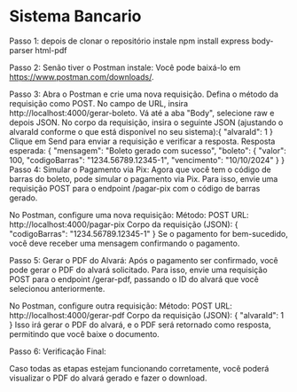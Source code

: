 # Sistema Bancario

Passo 1:  depois de clonar o repositório instale npm install express body-parser html-pdf

Passo 2: Senão tiver o Postman instale: Você pode baixá-lo em https://www.postman.com/downloads/.

Passo 3: Abra o Postman e crie uma nova requisição.
Defina o método da requisição como POST.
No campo de URL, insira http://localhost:4000/gerar-boleto.
Vá até a aba "Body", selecione raw e depois JSON.
No corpo da requisição, insira o seguinte JSON (ajustando o alvaraId conforme o que está disponível no seu sistema):{
  "alvaraId": 1
}
Clique em Send para enviar a requisição e verificar a resposta.
Resposta esperada: {
  "mensagem": "Boleto gerado com sucesso",
  "boleto": {
    "valor": 100,
    "codigoBarras": "1234.56789.12345-1",
    "vencimento": "10/10/2024"
  }
}
Passo 4: Simular o Pagamento via Pix: Agora que você tem o código de barras do boleto, pode simular o pagamento via Pix. Para isso, envie uma requisição POST para o endpoint /pagar-pix com o código de barras gerado.

No Postman, configure uma nova requisição:
Método: POST
URL: http://localhost:4000/pagar-pix
Corpo da requisição (JSON): {
  "codigoBarras": "1234.56789.12345-1"
}
Se o pagamento for bem-sucedido, você deve receber uma mensagem confirmando o pagamento.

Passo 5: Gerar o PDF do Alvará: Após o pagamento ser confirmado, você pode gerar o PDF do alvará solicitado. Para isso, envie uma requisição POST para o endpoint /gerar-pdf, passando o ID do alvará que você selecionou anteriormente.

No Postman, configure outra requisição:
Método: POST
URL: http://localhost:4000/gerar-pdf
Corpo da requisição (JSON): {
  "alvaraId": 1
}
Isso irá gerar o PDF do alvará, e o PDF será retornado como resposta, permitindo que você baixe o documento.

Passo 6: Verificação Final:

Caso todas as etapas estejam funcionando corretamente, você poderá visualizar o PDF do alvará gerado e fazer o download.












